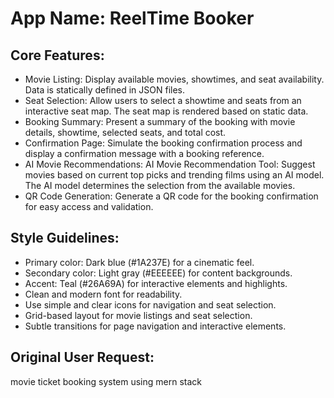 # **App Name**: ReelTime Booker

## Core Features:

- Movie Listing: Display available movies, showtimes, and seat availability. Data is statically defined in JSON files.
- Seat Selection: Allow users to select a showtime and seats from an interactive seat map. The seat map is rendered based on static data.
- Booking Summary: Present a summary of the booking with movie details, showtime, selected seats, and total cost.
- Confirmation Page: Simulate the booking confirmation process and display a confirmation message with a booking reference.
- AI Movie Recommendations: AI Movie Recommendation Tool: Suggest movies based on current top picks and trending films using an AI model. The AI model determines the selection from the available movies.
- QR Code Generation: Generate a QR code for the booking confirmation for easy access and validation.

## Style Guidelines:

- Primary color: Dark blue (#1A237E) for a cinematic feel.
- Secondary color: Light gray (#EEEEEE) for content backgrounds.
- Accent: Teal (#26A69A) for interactive elements and highlights.
- Clean and modern font for readability.
- Use simple and clear icons for navigation and seat selection.
- Grid-based layout for movie listings and seat selection.
- Subtle transitions for page navigation and interactive elements.

## Original User Request:
movie ticket booking system using mern stack
  